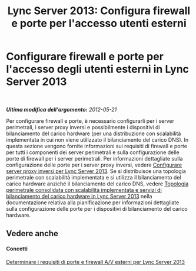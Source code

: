 ﻿---
title: "Lync Server 2013: Configura firewall e porte per l'accesso utenti esterni"
TOCTitle: Configurare firewall e porte per l'accesso degli utenti esterni
ms:assetid: cacb3832-f8db-4009-bfcf-6f5c15c236ed
ms:mtpsurl: https://technet.microsoft.com/it-it/library/Gg398848(v=OCS.15)
ms:contentKeyID: 49301963
ms.date: 08/24/2015
mtps_version: v=OCS.15
ms.translationtype: HT
---

# Configurare firewall e porte per l'accesso degli utenti esterni in Lync Server 2013

 

_**Ultima modifica dell'argomento:** 2012-05-21_

Per configurare firewall e porte, è necessario configurarli per i server perimetrali, i server proxy inversi e possibilmente i dispositivi di bilanciamento del carico hardware (per una distribuzione con scalabilità implementata in cui non viene utilizzato il bilanciamento del carico DNS). In questa sezione vengono fornite informazioni sui requisiti di firewall e porte per tutti i componenti dei server perimetrali e sulla configurazione delle porte di firewall per i server perimetrali. Per informazioni dettagliate sulla configurazione delle porte per i server proxy inversi, vedere [Configurare server proxy inversi per Lync Server 2013](lync-server-2013-setting-up-reverse-proxy-servers.md). Se si distribuisce una topologia perimetrale con scalabilità implementata e si utilizza il bilanciamento del carico hardware anziché il bilanciamento del carico DNS, vedere [Topologia perimetrale consolidata con scalabilità implementata e servizi di bilanciamento del carico hardware in Lync Server 2013](lync-server-2013-scaled-consolidated-edge-with-hardware-load-balancers.md) nella documentazione relativa alla pianificazione per informazioni dettagliate sulla configurazione delle porte per i dispositivi di bilanciamento del carico hardware.

## Vedere anche

#### Concetti

[Determinare i requisiti di porte e firewall A/V esterni per Lync Server 2013](lync-server-2013-determine-external-a-v-firewall-and-port-requirements.md)

